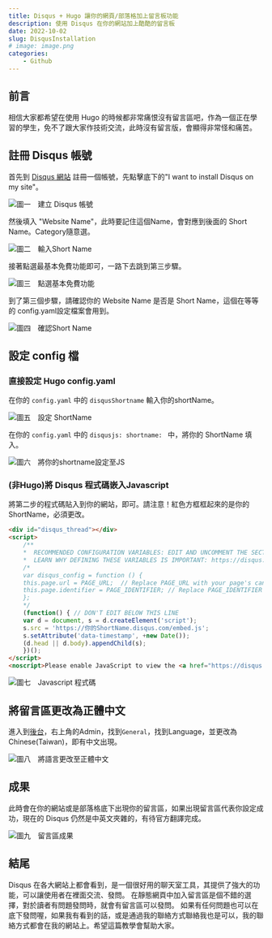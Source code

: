 ```yaml
---
title: Disqus + Hugo 讓你的網頁/部落格加上留言板功能
description: 使用 Disqus 在你的網站加上酷酷的留言板
date: 2022-10-02
slug: DisqusInstallation
# image: image.png
categories:
    - Github
---
```


## 前言
相信大家都希望在使用 Hugo 的時候都非常痛恨沒有留言區吧，作為一個正在學習的學生，免不了跟大家作技術交流，此時沒有留言版，會顯得非常怪和痛苦。


## 註冊 Disqus 帳號
首先到 [Disqus 網站](https://disqus.com/profile/signup/intent/) 註冊一個帳號，先點擊底下的"I want to install Disqus on my site"。

![圖一　建立 Disqus 帳號](2022-10-02_13-23.png)

然後填入 "Website Name"，此時要記住這個Name，會對應到後面的 Short Name。Category隨意選。

![圖二　輸入Short Name](2022-10-02_13-24.png)

接著點選最基本免費功能即可，一路下去跳到第三步驟。

![圖三　點選基本免費功能](2022-10-02_13-34.png)

到了第三個步驟，請確認你的 Website Name 是否是 Short Name，這個在等等的 config.yaml設定檔案會用到。

![圖四　確認Short Name](2022-10-02_13-38.png)

## 設定 config 檔

### 直接設定 Hugo config.yaml
在你的 ```config.yaml``` 中的 ```disqusShortname``` 輸入你的shortName。

![圖五　設定 ShortName](2022-10-02_13-39.png)

在你的 ```config.yaml``` 中的 ```disqusjs: shortname: ``` 中，將你的 ShortName 填入。

![圖六　將你的shortname設定至JS](2022-10-02_13-42.png)



### (非Hugo)將 Disqus 程式碼嵌入Javascript

將第二步的程式碼貼入到你的網站，即可。請注意！紅色方框框起來的是你的ShortName，必須更改。

```Html
<div id="disqus_thread"></div>
<script>
    /**
    *  RECOMMENDED CONFIGURATION VARIABLES: EDIT AND UNCOMMENT THE SECTION BELOW TO INSERT DYNAMIC VALUES FROM YOUR PLATFORM OR CMS.
    *  LEARN WHY DEFINING THESE VARIABLES IS IMPORTANT: https://disqus.com/admin/universalcode/#configuration-variables    */
    /*
    var disqus_config = function () {
    this.page.url = PAGE_URL;  // Replace PAGE_URL with your page's canonical URL variable
    this.page.identifier = PAGE_IDENTIFIER; // Replace PAGE_IDENTIFIER with your page's unique identifier variable
    };
    */
    (function() { // DON'T EDIT BELOW THIS LINE
    var d = document, s = d.createElement('script');
    s.src = 'https://你的ShortName.disqus.com/embed.js';
    s.setAttribute('data-timestamp', +new Date());
    (d.head || d.body).appendChild(s);
    })();
</script>
<noscript>Please enable JavaScript to view the <a href="https://disqus.com/?ref_noscript">comments powered by Disqus.</a></noscript>
```


![圖七　Javascript 程式碼](2022-10-02_13-48.png)

## 將留言區更改為正體中文

進入到[後台](https://disqus.com/)，右上角的Admin，找到```General```，找到Language，並更改為Chinese(Taiwan)，即有中文出現。

![圖八　將語言更改至正體中文](2022-10-02_13-44.png)

## 成果

此時會在你的網站或是部落格底下出現你的留言區，如果出現留言區代表你設定成功，現在的 Disqus 仍然是中英文夾雜的，有待官方翻譯完成。

![圖九　留言區成果](2022-10-02_13-50.png)

## 結尾
Disqus 在各大網站上都會看到，是一個很好用的聊天室工具，其提供了強大的功能，可以讓使用者在裡面交流、發問。
在靜態網頁中加入留言區是個不錯的選擇，對於讀者有問題發問時，就會有留言區可以發問。
如果有任何問題也可以在底下發問喔，如果我有看到的話，或是通過我的聯絡方式聯絡我也是可以，我的聯絡方式都會在我的網站上。希望這篇教學會幫助大家。